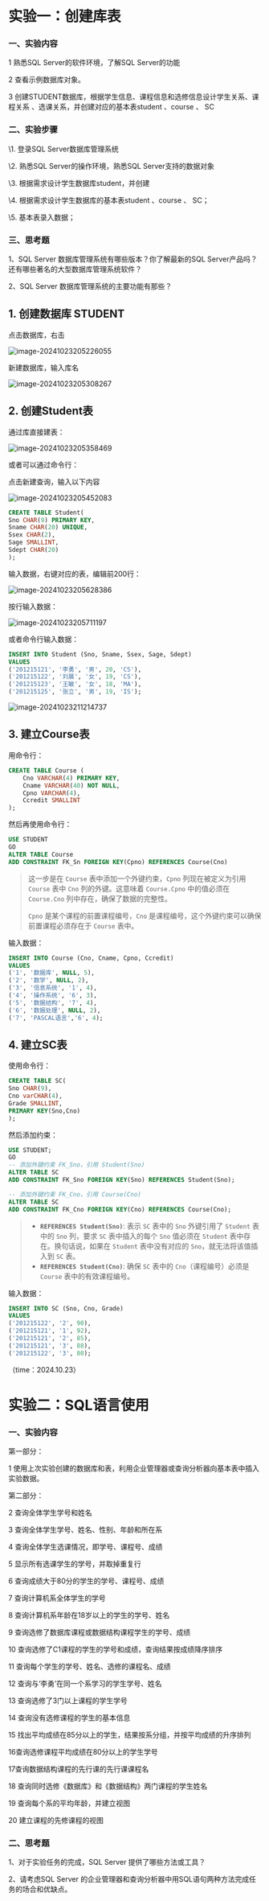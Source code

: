 # 实验一：创建库表

### 一、实验内容

1 熟悉SQL Server的软件环境，了解SQL Server的功能

2 查看示例数据库对象。

3 创建STUDENT数据库，根据学生信息、课程信息和选修信息设计学生关系、课程关系 、选课关系，并创建对应的基本表student 、course 、 SC 

### 二、实验步骤

\1. 登录SQL Server数据库管理系统

\2. 熟悉SQL Server的操作环境，熟悉SQL Server支持的数据对象

\3. 根据需求设计学生数据库student，并创建

\4. 根据需求设计学生数据库的基本表student 、course 、 SC；

\5. 基本表录入数据；

### 三、思考题

1、SQL Server 数据库管理系统有哪些版本？你了解最新的SQL Server产品吗？还有哪些著名的大型数据库管理系统软件？

2、SQL Server 数据库管理系统的主要功能有那些？



## 1. 创建数据库 STUDENT

点击数据库，右击

![image-20241023205226055](%E5%AE%9E%E9%AA%8C.assets/image-20241023205226055.png)

新建数据库，输入库名

![image-20241023205308267](%E5%AE%9E%E9%AA%8C.assets/image-20241023205308267.png)



##  2. 创建Student表

通过库直接建表：

![image-20241023205358469](%E5%AE%9E%E9%AA%8C.assets/image-20241023205358469.png)

或者可以通过命令行：

点击新建查询，输入以下内容

![image-20241023205452083](%E5%AE%9E%E9%AA%8C.assets/image-20241023205452083.png)

```sql
CREATE TABLE Student(
Sno CHAR(9) PRIMARY KEY,
Sname CHAR(20) UNIQUE,
Ssex CHAR(2),
Sage SMALLINT,
Sdept CHAR(20)
);
```

输入数据，右键对应的表，编辑前200行：

![image-20241023205628386](%E5%AE%9E%E9%AA%8C.assets/image-20241023205628386.png)

按行输入数据：

![image-20241023205711197](%E5%AE%9E%E9%AA%8C.assets/image-20241023205711197.png)

或者命令行输入数据：



```sql
INSERT INTO Student (Sno, Sname, Ssex, Sage, Sdept)
VALUES
('201215121', '李勇', '男', 20, 'CS'),
('201215122', '刘晨', '女', 19, 'CS'),
('201215123', '王敏', '女', 18, 'MA'),
('201215125', '张立', '男', 19, 'IS');
```

![image-20241023211214737](%E5%AE%9E%E9%AA%8C.assets/image-20241023211214737.png)



## 3. 建立Course表

用命令行：

```sql
CREATE TABLE Course (
    Cno VARCHAR(4) PRIMARY KEY,
    Cname VARCHAR(40) NOT NULL,
    Cpno VARCHAR(4),
    Ccredit SMALLINT
);
```

然后再使用命令行：

```sql
USE STUDENT
GO
ALTER TABLE Course 
ADD CONSTRAINT FK_Sn FOREIGN KEY(Cpno) REFERENCES Course(Cno) 
```

> 这一步是在 `Course` 表中添加一个外键约束，`Cpno` 列现在被定义为引用 `Course` 表中 `Cno` 列的外键。这意味着 `Course.Cpno` 中的值必须在 `Course.Cno` 列中存在，确保了数据的完整性。
>
> `Cpno` 是某个课程的前置课程编号，`Cno` 是课程编号，这个外键约束可以确保前置课程必须存在于 `Course` 表中。



输入数据：

```sql
INSERT INTO Course (Cno, Cname, Cpno, Ccredit) 
VALUES 
('1', '数据库', NULL, 5),
('2', '数学', NULL, 2),
('3', '信息系统', '1', 4),
('4', '操作系统', '6', 3),
('5', '数据结构', '7', 4),
('6', '数据处理', NULL, 2),
('7', 'PASCAL语言','6', 4);
```



## 4. 建立SC表

使用命令行：

```sql
CREATE TABLE SC(
Sno CHAR(9),
Cno varCHAR(4),
Grade SMALLINT,
PRIMARY KEY(Sno,Cno)
);
```

然后添加约束：

```sql
USE STUDENT;
GO
-- 添加外键约束 FK_Sno，引用 Student(Sno)
ALTER TABLE SC 
ADD CONSTRAINT FK_Sno FOREIGN KEY(Sno) REFERENCES Student(Sno);

-- 添加外键约束 FK_Cno，引用 Course(Cno)
ALTER TABLE SC 
ADD CONSTRAINT FK_Cno FOREIGN KEY(Cno) REFERENCES Course(Cno);
```

> - **`REFERENCES Student(Sno)`**: 表示 `SC` 表中的 `Sno` 外键引用了 `Student` 表中的 `Sno` 列，要求 `SC` 表中插入的每个 `Sno` 值必须在 `Student` 表中存在。换句话说，如果在 `Student` 表中没有对应的 `Sno`，就无法将该值插入到 `SC` 表。
> - **`REFERENCES Student(Cno)`**: 确保 `SC` 表中的 `Cno`（课程编号）必须是 `Course` 表中的有效课程编号。

输入数据：

```sql
INSERT INTO SC (Sno, Cno, Grade) 
VALUES 
('201215122', '2', 90),
('201215121', '1', 92),
('201215121', '2', 85),
('201215121', '3', 88),
('201215122', '3', 80);
```

（time：2024.10.23）

# 实验二：SQL语言使用

### 一、实验内容

第一部分：

1 使用上次实验创建的数据库和表，利用企业管理器或查询分析器向基本表中插入实验数据。

第二部分：

2 查询全体学生学号和姓名

3 查询全体学生学号、姓名、性别、年龄和所在系

4 查询全体学生选课情况，即学号、课程号、成绩 

5 显示所有选课学生的学号，并取掉重复行

6 查询成绩大于80分的学生的学号、课程号、成绩

7 查询计算机系全体学生的学号

8 查询计算机系年龄在18岁以上的学生的学号、姓名

9 查询选修了数据库课程或数据结构课程学生的学号、成绩

10 查询选修了C1课程的学生的学号和成绩，查询结果按成绩降序排序

11 查询每个学生的学号、姓名、选修的课程名、成绩

12 查询与‘李勇’在同一个系学习的学生学号、姓名

13 查询选修了3门以上课程的学生学号

14 查询没有选修课程的学生的基本信息

15 找出平均成绩在85分以上的学生，结果按系分组，并按平均成绩的升序排列

16查询选修课程平均成绩在80分以上的学生学号

17查询数据结构课程的先行课的先行课课程名

18 查询同时选修《数据库》和《数据结构》两门课程的学生姓名

19 查询每个系的平均年龄，并建立视图

20 建立课程的先修课程的视图

### 二、思考题

1、对于实验任务的完成，SQL Server 提供了哪些方法或工具？

2、请考虑SQL Server 的企业管理器和查询分析器中用SQL语句两种方法完成任务的场合和优缺点。

